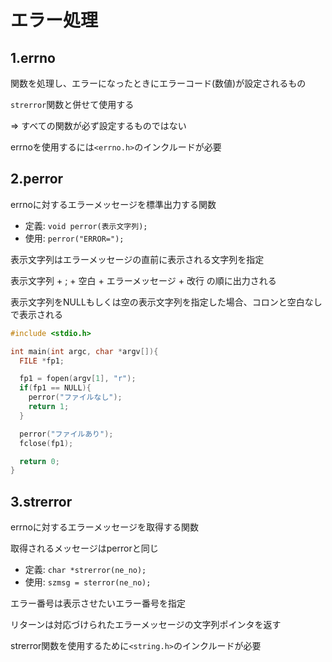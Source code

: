 # エラー処理

## 1.errno
関数を処理し、エラーになったときにエラーコード(数値)が設定されるもの

`strerror`関数と併せて使用する

=> すべての関数が必ず設定するものではない

errnoを使用するには`<errno.h>`のインクルードが必要

## 2.perror
errnoに対するエラーメッセージを標準出力する関数

- 定義: `void perror(表示文字列);`
- 使用: `perror("ERROR=");`

表示文字列はエラーメッセージの直前に表示される文字列を指定

表示文字列 + ; + 空白 + エラーメッセージ + 改行 の順に出力される

表示文字列をNULLもしくは空の表示文字列を指定した場合、コロンと空白なしで表示される

```c
#include <stdio.h>

int main(int argc, char *argv[]){
  FILE *fp1;

  fp1 = fopen(argv[1], "r");
  if(fp1 == NULL){
    perror("ファイルなし");
    return 1;
  }

  perror("ファイルあり");
  fclose(fp1);

  return 0;
}
```

## 3.strerror
errnoに対するエラーメッセージを取得する関数

取得されるメッセージはperrorと同じ

- 定義: `char *strerror(ne_no);`
- 使用: `szmsg = sterror(ne_no);`

エラー番号は表示させたいエラー番号を指定

リターンは対応づけられたエラーメッセージの文字列ポインタを返す

strerror関数を使用するために`<string.h>`のインクルードが必要

